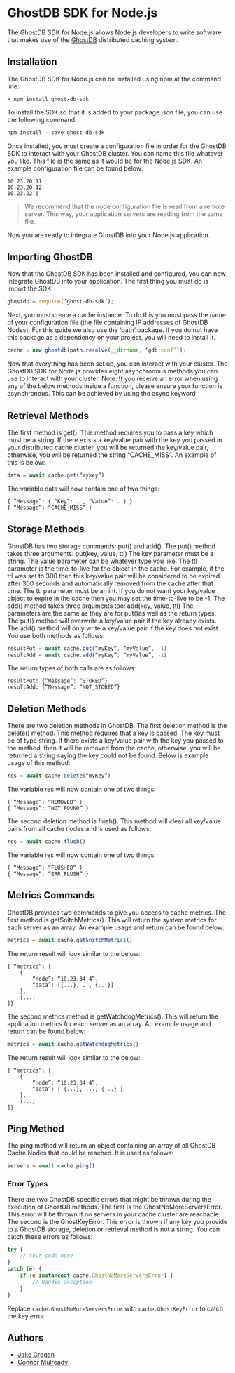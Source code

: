 # GhostDB SDK for Node.js

The GhostDB SDK for Node.js allows Node.js developers to write software that makes use of the [GhostDB](https://www.github.com/ghostdb/ghostdb-cache-node) distributed caching system.

## Installation

The GhostDB SDK for Node.js can be installed using npm at the command line:

```
> npm install ghost-db-sdk
```

To install the SDK so that it is added to your package.json file, you can use the following command:

```javascript
npm install --save ghost-db-sdk
```

Once installed, you must create a configuration file in order for the GhostDB SDK to interact with your GhostDB cluster. You can name this file whatever you like. This file is the same as it would be for the Node.js SDK. An example configuration file can be found below:

```
10.23.20.11
10.23.20.12
10.23.22.6
```

> We recommend that the node configuration file is read from a remote server. This way, your application servers are reading from the same file.

Now you are ready to integrate GhostDB into your Node.js application.

## Importing GhostDB

Now that the GhostDB SDK has been installed and configured, you can now integrate GhostDB into your application. 
The first thing you must do is import the SDK:

```javascript
ghostdb = require(‘ghost-db-sdk’);
```

Next, you must create a cache instance. To do this you must pass the name of your configuration file (the file containing IP addresses of GhostDB Nodes). For this guide we also use the ‘path’ package. If you do not have this package as a dependency on your project, you will need to install it.

```javascript
cache = new ghostdb(path.resolve(__dirname, ‘gdb.conf’));
```

Now that everything has been set up, you can interact with your cluster. The GhostDB SDK for Node.js provides eight asynchronous methods you can use to interact with your cluster.
Note: If you receive an error when using any of the below methods inside a function, please ensure your function is asynchronous. This can be achieved by using the async keyword

## Retrieval Methods

The first method is get(). This method requires you to pass a key which must be a string. If there exists a key/value pair with the key you passed in your distributed cache cluster, you will be returned the key/value pair, otherwise, you will be returned the string “CACHE_MISS”. An example of this is below:

```javascript
data = await cache.get(“mykey”)
```

The variable data will now contain one of two things:

```
{ “Message”: { “Key”: … , “Value”: … } }
{ “Message”: “CACHE_MISS” }
```

## Storage Methods

GhostDB has two storage commands: put() and add().
The put() method takes three arguments: put(key, value, ttl)
The key parameter must be a string. The value parameter can be whatever type you like. The ttl parameter is the time-to-live for the object in the cache. For example, if the ttl was set to 300 then this key/value pair will be considered to be expired after 300 seconds and automatically removed from the cache after that time. The ttl parameter must be an int.
If you do not want your key/value object to expire in the cache then you may set the time-to-live to be -1.
The add() method takes three arguments too: add(key, value, ttl)
The parameters are the same as they are for put()as well as the return types. 
The put() method will overwrite a key/value pair if the key already exists. The add() method will only write a key/value pair if the key does not exist.
You use both methods as follows:

```javascript
resultPut = await cache.put(“myKey”, “myValue”, -1)
resultAdd = await cache.add(“myKey”, “myValue”, -1)
```

The return types of both calls are as follows:

```
resultPut: {“Message”: “STORED”}
resultAdd: {“Message”: “NOT_STORED”}
```

## Deletion Methods

There are two deletion methods in GhostDB. The first deletion method is the delete() method. This method requires that a key is passed. The key must be of type string. If there exists a key/value pair with the key you passed to the method, then it will be removed from the cache, otherwise, you will be returned a string saying the key could not be found.
Below is example usage of this method:

```javascript
res = await cache.delete(“myKey”)
```

The variable res will now contain one of two things:

```
{ “Message”: “REMOVED” }
{ “Message”: “NOT_FOUND” }
```

The second deletion method is flush(). This method will clear all key/value pairs from all cache nodes and is used as follows:

```javascript
res = await cache.flush()
```

The variable res will now contain one of two things:

```
{ “Message”: “FLUSHED” }
{ “Message”: “ERR_FLUSH” }
```

## Metrics Commands

GhostDB provides two commands to give you access to cache metrics. The first method is getSnitchMetrics(). This will return the system metrics for each server as an array.
An example usage and return can be found below:

```javascript
metrics = await cache.getSnitchMetrics()
```

The return result will look similar to the below:

```
{ “metrics”: [ 
    { 
        “node”: “10.23.34.4”, 
        “data”: [{...}, … , {...}] 
    }, 
    {...} 
]}
```

The second metrics method is getWatchdogMetrics(). This will return the application metrics for each server as an array.
An example usage and return can be found below:

```javascript
metrics = await cache.getWatchdogMetrics()
```

The return result will look similar to the below:

```
{ “metrics”: [
    {
        “node”: “10.23.34.4”,
        “data”: [ {...}, ..., {...} ]
    },
    {...}
]}
```

## Ping Method

The ping method will return an object containing an array of all GhostDB Cache Nodes that could be reached.
It is used as follows: 

```javascript
servers = await cache.ping()
```

### Error Types

There are two GhostDB specific errors that might be thrown during the execution of GhostDB methods. 
The first is the GhostNoMoreServersError. This error will be thrown if no servers in your cache cluster are reachable.
The second is the GhostKeyError. This error is thrown if any key you provide to a GhostDB storage, deletion or retrieval method is not a string.
You can catch these errors as follows:

```javascript
try { 
    // Your code here
}
catch (e) {:
    if (e instanceof cache.GhostNoMoreServersError) {
        // Handle exception
    }
}
```

Replace `cache.GhostNoMoreServersError` with `cache.GhostKeyError` to catch the key error.

## Authors
- [Jake Grogan](https://www.github.com/jakekgrog)
- [Connor Mulready](https://www.github.com/nohclu)